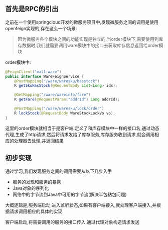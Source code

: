 ## 首先是RPC的引出

​	之前在一个使用springcloud开发的微服务项目中,发现微服务之间的调用是使用openfeign实现的,存在这么一个场景:

> ​	因为微服务各个模块之间的功能实现是独立的,当order模块下,需要使用到库存数据时,我们就需要调用ware模块中的接口去获取库存信息返回给order模块

order模块中:

```java
@FeignClient("mall-ware")
public interface WareFeignService {
    @PostMapping("/ware/waresku/hasstock")
    R getSkuHasStock(@RequestBody List<Long> ids);

    @GetMapping("/ware/wareinfo/fare")
    R getFare(@RequestParam("addrId") Long addrId);

    @PostMapping("/ware/waresku/lock/order")
    R lockStock(@RequestBody WareStockLockVo vo);
}
```

这里的order模块就相当于是客户端,定义了和库存模块中一样的接口名,通过动态代理,生成了http请求,然后将请求发给了库存服务,库存服务收到请求,就会调用相应的处理器去处理,并返回结果

## 初步实现

通过学习,我们发现服务之间的调用需要从以下几步入手

* 服务的发现和服务的暴露
* Java对象的序列化
* 网络中的字节流到Java中可用的字节流(解决半包粘包问题)

大概逻辑是,服务端启动,进入监听状态,如果有客户端接入,就处理客户端接入,并根据请求调用相应的具体的实现

客户端启动,将需要调用的服务的接口传入,通过代理对象构造请求发送

